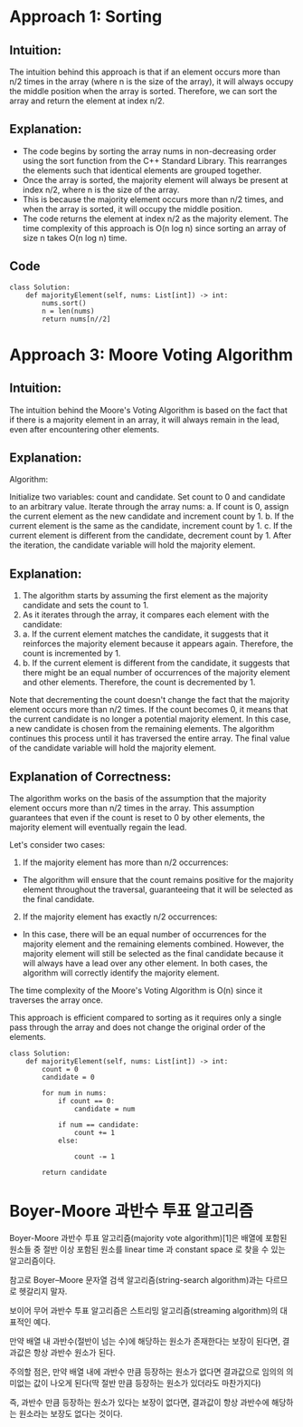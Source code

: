 # Approach 1: Sorting
## Intuition:
The intuition behind this approach is that if an element occurs more than n/2 times in the array (where n is the size of the array), it will always occupy the middle position when the array is sorted. Therefore, we can sort the array and return the element at index n/2.

## Explanation:
* The code begins by sorting the array nums in non-decreasing order using the sort function from the C++ Standard Library. This rearranges the elements such that identical elements are grouped together.
* Once the array is sorted, the majority element will always be present at index n/2, where n is the size of the array.
* This is because the majority element occurs more than n/2 times, and when the array is sorted, it will occupy the middle position.
* The code returns the element at index n/2 as the majority element.
The time complexity of this approach is O(n log n) since sorting an array of size n takes O(n log n) time.

## Code
```python3
class Solution:
    def majorityElement(self, nums: List[int]) -> int:
        nums.sort()
        n = len(nums)
        return nums[n//2]
```

# Approach 3: Moore Voting Algorithm
## Intuition:
The intuition behind the Moore's Voting Algorithm is based on the fact that if there is a majority element in an array, it will always remain in the lead, even after encountering other elements.

## Explanation:
Algorithm:

Initialize two variables: count and candidate. Set count to 0 and candidate to an arbitrary value.
Iterate through the array nums:
a. If count is 0, assign the current element as the new candidate and increment count by 1.
b. If the current element is the same as the candidate, increment count by 1.
c. If the current element is different from the candidate, decrement count by 1.
After the iteration, the candidate variable will hold the majority element.
## Explanation:

1. The algorithm starts by assuming the first element as the majority candidate and sets the count to 1.
2. As it iterates through the array, it compares each element with the candidate:
3. a. If the current element matches the candidate, it suggests that it reinforces the majority element because it appears again. Therefore, the count is incremented by 1.
4. b. If the current element is different from the candidate, it suggests that there might be an equal number of occurrences of the majority element and other elements. Therefore, the count is decremented by 1.

Note that decrementing the count doesn't change the fact that the majority element occurs more than n/2 times.
If the count becomes 0, it means that the current candidate is no longer a potential majority element. In this case, a new candidate is chosen from the remaining elements.
The algorithm continues this process until it has traversed the entire array.
The final value of the candidate variable will hold the majority element.
## Explanation of Correctness:
The algorithm works on the basis of the assumption that the majority element occurs more than n/2 times in the array. This assumption guarantees that even if the count is reset to 0 by other elements, the majority element will eventually regain the lead.

Let's consider two cases:

1. If the majority element has more than n/2 occurrences:
  * The algorithm will ensure that the count remains positive for the majority element throughout the traversal, guaranteeing that it will be selected as the final candidate.

2. If the majority element has exactly n/2 occurrences:
  * In this case, there will be an equal number of occurrences for the majority element and the remaining elements combined.
However, the majority element will still be selected as the final candidate because it will always have a lead over any other element.
In both cases, the algorithm will correctly identify the majority element.

The time complexity of the Moore's Voting Algorithm is O(n) since it traverses the array once.

This approach is efficient compared to sorting as it requires only a single pass through the array and does not change the original order of the elements.

```python3
class Solution:
    def majorityElement(self, nums: List[int]) -> int:
        count = 0
        candidate = 0
        
        for num in nums:
            if count == 0:
                candidate = num
            
            if num == candidate:
                count += 1
            else:

                count -= 1
        
        return candidate
```

# Boyer-Moore 과반수 투표 알고리즘
Boyer-Moore 과반수 투표 알고리즘(majority vote algorithm)[1]은 배열에 포함된 원소들 중 절반 이상 포함된 원소를 linear time 과 constant space 로 찾을 수 있는 알고리즘이다.

참고로 Boyer–Moore 문자열 검색 알고리즘(string-search algorithm)과는 다르므로 헷갈리지 말자.

보이어 무어 과반수 투표 알고리즘은 스트리밍 알고리즘(streaming algorithm)의 대표적인 예다.

만약 배열 내 과반수(절반이 넘는 수)에 해당하는 원소가 존재한다는 보장이 된다면, 결과값은 항상 과반수 원소가 된다.

주의할 점은, 만약 배열 내에 과반수 만큼 등장하는 원소가 없다면 결과값으로 임의의 의미없는 값이 나오게 된다(딱 절반 만큼 등장하는 원소가 있더라도 마찬가지다)

즉, 과반수 만큼 등장하는 원소가 있다는 보장이 없다면, 결과값이 항상 과반수에 해당하는 원소라는 보장도 없다는 것이다.
